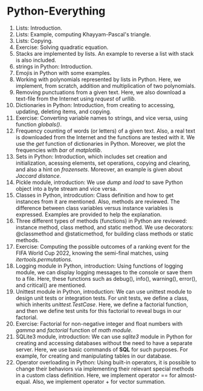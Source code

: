 # Python-Everything

1) Lists: Introduction.
2) Lists: Example, computing Khayyam-Pascal's triangle.
3) Lists: Copying.
4) Exercise: Solving quadratic equation.
5) Stacks are implemented by lists. An example to reverse a list with stack is also included.
6) strings in Python: Introduction.
7) Emojis in Python with some examples.
8) Working with polynomials represented by lists in Python. Here, we implement, from scratch, addition and multiplication of two polynomials.
9) Removing punctuations from a given text. Here, we also download a text-file from the Internet using *request* of *urllib*.
10) Dictionaries in Python: Introduction, from creating to accessing, updating, deleting items, and copying.
11) Exercise: Converting variable names to strings, and vice versa, using function *globals()*.
12) Frequency counting of words (or letters) of a given text. Also, a real text is downloaded from the Internet and the functions are tested with it. We use the *get* function of dictionaries in Python. Moreover, we plot the frequencies with  *bar* of *matplotlib*.
13) Sets in Python: Introduction, which includes set creation and initialization, acessing elements, set operations, copying and clearing, and also a hint on *frozensets*. Moreover, an example is given about *Jaccard distance*.
14) Pickle module, introduction: We use *dump* and *load* to save Python object into a byte stream and vice versa.
15) Classes in Python, introdcution: Class definition and how to get instances from it are mentioned. Also, methods are reviewed. The difference between class variables versus instance variables is expressed. Examples are provided to help the explanation.
16) Three different types of methods (functions) in Python are reviewed: instance method, class method, and static method. We use decorators: @classmethod and @staticmethod, for building class methods or static methods.
17) Exercise: Computing the possible outcomes of a ranking event for the FIFA World Cup 2022, knowing the semi-final matches, using *itertools.permutations*.
18) Logging module in Python, introduction: Using functions of logging module, we can display logging messages to the console or save them to a file. Here, these functions such as debug(), info(), warning(), error(), and critical() are mentioned.
19) Unittest module in Python, introduction: We can use unittest module to design unit tests or integration tests. For unit tests, we define a class, which inherits *unittest.TestCase*. Here, we define a factorial function, and then we define test units for this factorial to reveal bugs in our factorial.
20) Exercise: Factorial for non-negative integer and float numbers with *gamma* and *factorial* function of *math module*.
21) SQLite3 module, introduction: We can use *sqlite3* module in Python for creating and accessing databases without the need to have a separate server. Here, we use basic commands of **SQL** for such purposes. For example, for creating and manipulating tables in our database.
22) Operator overloading in Python: Using built-in operators, it is possible to change their behaviors via implementing their relevant special methods in a custom class definition. Here, we implement operator == for almost-equal. Also, we implement operator + for vector summation. 